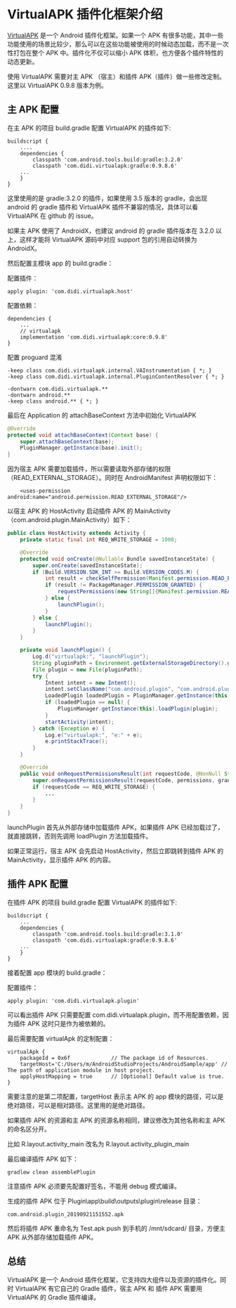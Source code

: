 # VirtualAPK 插件化框架介绍

[VirtualAPK](https://github.com/didi/VirtualAPK) 是一个 Android 插件化框架。如果一个 APK 有很多功能，其中一些功能使用的场景比较少，那么可以在这些功能被使用的时候动态加载，而不是一次性打包在整个 APK 中。插件化不仅可以缩小 APK 体积，也方便各个插件特性的动态更新。

使用 VirtualAPK 需要对主 APK （宿主）和插件 APK（插件）做一些修改定制。这里以 VirtualAPK 0.9.8 版本为例。

## 主 APK 配置

在主 APK 的项目 build.gradle 配置 VirtualAPK 的插件如下:

```
buildscript {
    ....
    dependencies {
        classpath 'com.android.tools.build:gradle:3.2.0'
        classpath 'com.didi.virtualapk:gradle:0.9.8.6'
    ...
    }
}
```

这里使用的是 gradle:3.2.0 的插件，如果使用 3.5 版本的 gradle，会出现 android 的 gradle 插件和 VirtualAPK 插件不兼容的情况，具体可以看 VirtualAPK 在 github 的 issue。

如果主 APK 使用了 AndroidX，也建议 android 的 gradle 插件版本在 3.2.0 以上，这样才能将 VirtualAPK 源码中对应 support 包的引用自动转换为 AndroidX。

然后配置主模块 app 的 build.gradle：

配置插件：

```
apply plugin: 'com.didi.virtualapk.host'
```

配置依赖：
```
dependencies {
    ...
    // virtualapk
    implementation 'com.didi.virtualapk:core:0.9.8'
}
```

配置 proguard 混淆

```
-keep class com.didi.virtualapk.internal.VAInstrumentation { *; }
-keep class com.didi.virtualapk.internal.PluginContentResolver { *; }

-dontwarn com.didi.virtualapk.**
-dontwarn android.**
-keep class android.** { *; }
````

最后在 Application 的 attachBaseContext 方法中初始化 VirtualAPK

```java
@Override
protected void attachBaseContext(Context base) {
    super.attachBaseContext(base);
    PluginManager.getInstance(base).init();
}
```

因为宿主 APK 需要加载插件，所以需要读取外部存储的权限（READ_EXTERNAL_STORAGE）。同时在 AndroidManifest 声明权限如下：

```
    <uses-permission android:name="android.permission.READ_EXTERNAL_STORAGE"/>
```

以宿主 APK 的 HostActivity 启动插件 APK 的 MainActivity（com.android.plugin.MainActivity）如下：

```java
public class HostActivity extends Activity {
    private static final int REQ_WRITE_STORAGE = 1000;

    @Override
    protected void onCreate(@Nullable Bundle savedInstanceState) {
        super.onCreate(savedInstanceState);
        if (Build.VERSION.SDK_INT >= Build.VERSION_CODES.M) {
            int result = checkSelfPermission(Manifest.permission.READ_EXTERNAL_STORAGE);
            if (result != PackageManager.PERMISSION_GRANTED) {
                requestPermissions(new String[]{Manifest.permission.READ_EXTERNAL_STORAGE}, REQ_WRITE_STORAGE);
            } else {
                launchPlugin();
            }
        } else {
            launchPlugin();
        }
    }

    private void launchPlugin() {
        Log.d("virtualapk:", "launchPlugin");
        String pluginPath = Environment.getExternalStorageDirectory().getAbsolutePath().concat("/Test.apk");
        File plugin = new File(pluginPath);
        try {
            Intent intent = new Intent();
            intent.setClassName("com.android.plugin", "com.android.plugin.MainActivity");
            LoadedPlugin loadedPlugin = PluginManager.getInstance(this).getLoadedPlugin(intent);
            if (loadedPlugin == null) {
                PluginManager.getInstance(this).loadPlugin(plugin);
            }
            startActivity(intent);
        } catch (Exception e) {
            Log.e("virtualapk:", "e:" + e);
            e.printStackTrace();
        }
    }

    @Override
    public void onRequestPermissionsResult(int requestCode, @NonNull String[] permissions, @NonNull int[] grantResults) {
        super.onRequestPermissionsResult(requestCode, permissions, grantResults);
        if (requestCode == REQ_WRITE_STORAGE) {
            ...
        }
    }
}
```

launchPlugin 首先从外部存储中加载插件 APK，如果插件 APK 已经加载过了，就直接跳转，否则先调用 loadPlugin 方法加载插件。

如果正常运行，宿主 APK 会先启动 HostActivity，然后立即跳转到插件 APK 的 MainActivity，显示插件 APK 的内容。

## 插件 APK 配置

在插件 APK 的项目 build.gradle 配置 VirtualAPK 的插件如下:

```
buildscript {
    ...
    dependencies {
        classpath 'com.android.tools.build:gradle:3.1.0'
        classpath 'com.didi.virtualapk:gradle:0.9.8.6'
    ...
    }
}
```

接着配置 app 模块的 build.gradle：

配置插件：

```
apply plugin: 'com.didi.virtualapk.plugin'
```

可以看出插件 APK 只需要配置 com.didi.virtualapk.plugin，而不用配置依赖，因为插件 APK 这时只是作为被依赖的。

最后需要配置 virtualApk 的定制配置：

```
virtualApk {
    packageId = 0x6f             // The package id of Resources.
    targetHost='C:/Users/m/AndroidStudioProjects/AndroidSample/app' // The path of application module in host project.
    applyHostMapping = true      // [Optional] Default value is true.
}
```

需要注意的是第二项配置，targetHost 表示主 APK 的 app 模块的路径，可以是绝对路径，可以是相对路径。这里用的是绝对路径。

如果插件 APK 的资源和主 APK 的资源名称相同，建议修改为其他名称和主 APK 的命名区分开。

比如 R.layout.activity_main 改名为 R.layout.activity_plugin_main

最后编译插件 APK 如下：

```
gradlew clean assemblePlugin
```

注意插件 APK 必须要先配置好签名，不能用 debug 模式编译。

生成的插件 APK 位于 Plugin\app\build\outputs\plugin\release 目录：

```
com.android.plugin_20190921151552.apk
```

然后将插件 APK 重命名为 Test.apk push 到手机的 /mnt/sdcard/ 目录，方便主 APK 从外部存储加载插件 APK。

## 总结

VirtualAPK 是一个 Android 插件化框架，它支持四大组件以及资源的插件化。同时 VirtualAPK 有它自己的 Gradle 插件，宿主 APK 和 插件 APK 需要用 VirtualAPK 的 Gradle 插件编译。